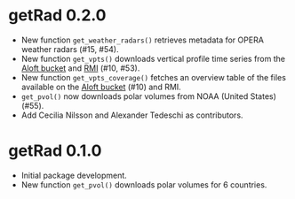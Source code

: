 # getRad 0.2.0

* New function `get_weather_radars()` retrieves metadata for OPERA weather radars (#15, #54).
* New function `get_vpts()` downloads vertical profile time series from the [Aloft bucket](https://aloftdata.eu/browse/) and [RMI](https://opendata.meteo.be/geonetwork/srv/eng/catalog.search#/metadata/RMI_DATASET_CROW) (#10, #53).
* New function `get_vpts_coverage()` fetches an overview table of the files available on the [Aloft bucket](https://aloftdata.eu/browse/) (#10) and RMI.
* `get_pvol()` now downloads polar volumes from NOAA (United States) (#55).
* Add Cecilia Nilsson and Alexander Tedeschi as contributors.

# getRad 0.1.0

* Initial package development.
* New function `get_pvol()` downloads polar volumes for 6 countries.
